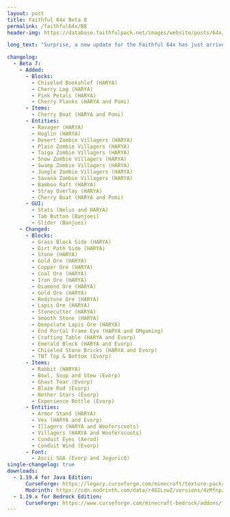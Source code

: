 ```yaml
---
layout: post
title: Faithful 64x Beta 8
permalink: /faithful64x/B8
header-img: https://database.faithfulpack.net/images/website/posts/64x/B8.jpg

long_text: "Surprise, a new update for the Faithful 64x has just arrived! Many new textures are waiting for you such as some blocks from 1.20 or even entities like the Ravager or the Zombie Villagers. This update is in your hands so what are you waiting for?"

changelog:
  - Beta 7:
    - Added:
      - Blocks:
        - Chiseled Bookshlef (HARYA)
        - Cherry Log (HARYA)
        - Pink Petals (HARYA)
        - Cherry Planks (HARYA and Pomi)
      - Items:
        - Cherry Boat (HARYA and Pomi)
      - Entities:
        - Ravager (HARYA)
        - Hoglin (HARYA)
        - Desert Zombie Villagers (HARYA)
        - Plain Zombie Villagers (HARYA)
        - Taiga Zombie Villagers (HARYA)
        - Snow Zombie Villagers (HARYA)
        - Swamp Zombie Villagers (HARYA)
        - Jungle Zombie Villagers (HARYA)
        - Savana Zombie Villagers (HARYA)
        - Bamboo Raft (HARYA)
        - Stray Overlay (HARYA)
        - Cherry Boat (HARYA and Pomi)
      - GUI:
        - Stats (Nelus and HARYA)
        - Tab Button (Banjoei)
        - Slider (Banjoei)
    - Changed:
      - Blocks:
        - Grass Block Side (HARYA)
        - Dirt Path Side (HARYA)
        - Stone (HARYA)
        - Gold Ore (HARYA)
        - Copper Ore (HARYA)
        - Coal Ore (HARYA)
        - Iron Ore (HARYA)
        - Diamond Ore (HARYA)
        - Gold Ore (HARYA)
        - Redstone Ore (HARYA)
        - Lapis Ore (HARYA)
        - Stonecutter (HARYA)
        - Smooth Stone (HARYA)
        - Deepslate Lapis Ore (HARYA)
        - End Portal Frame Eye (HARYA and DMgaming)
        - Crafting Table (HARYA and Evorp)
        - Emerald Block (HARYA and Evorp)
        - Chiseled Stone Bricks (HARYA and Evorp)
        - TNT Top & Bottom (Evorp)
      - Items:
        - Rabbit (HARYA)
        - Bowl, Soup and Stew (Evorp)
        - Ghast Tear (Evorp)
        - Blaze Rod (Evorp)
        - Nether Stars (Evorp)
        - Experience Bottle (Evorp)
      - Entities:
        - Armor Stand (HARYA)
        - Vex (HARYA and Evorp)
        - Illagers (HARYA and Wooferscoots)
        - Villagers (HARYA and Wooferscoots)
        - Conduit Eyes (Aerod)
        - Conduit Wind (Evorp)
      - Font:
        - Ascii SGA (Evorp and JoguricQ)
single-changelog: true
downloads:
  - 1.19.4 for Java Edition:
      CurseForge: https://legacy.curseforge.com/minecraft/texture-packs/faithful-64x/download/4499295
      Modrinth: https://cdn.modrinth.com/data/r4GILswZ/versions/4zMfnpJN/Faithful%2064x%20-%20Beta%208.zip
  - 1.19.x for Bedrock Edition:
      CurseForge: https://www.curseforge.com/minecraft-bedrock/addons/faithful-64x-bedrock/download/4499616
---
```

